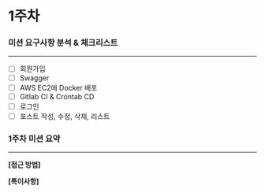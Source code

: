 # 1주차
### 미션 요구사항 분석 & 체크리스트

---
- [ ] 회원가입
- [ ] Swagger
- [ ] AWS EC2에 Docker 배포
- [ ] Gitlab CI & Crontab CD
- [ ] 로그인
- [ ] 포스트 작성, 수정, 삭제, 리스트

### 1주차 미션 요약

---

**[접근 방법]**

**[특이사항]**
